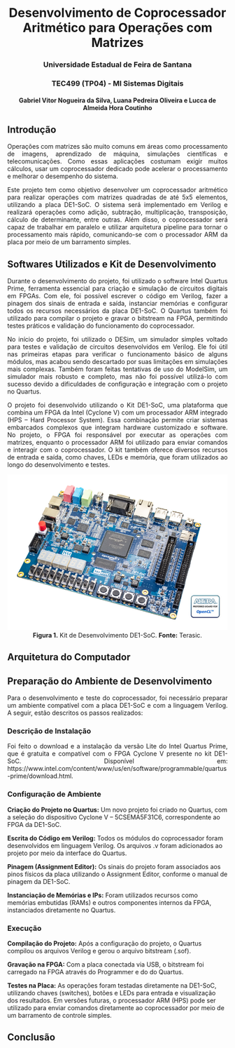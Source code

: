 <div align="center">
  <h1> Desenvolvimento de Coprocessador Aritmético para Operações com Matrizes </h1>
  <h3> Universidade Estadual de Feira de Santana </h3>
  <h3> TEC499 (TP04) - MI Sistemas Digitais </h3>
  <h4> Gabriel Vitor Nogueira da Silva, Luana Pedreira Oliveira e Lucca de Almeida Hora Coutinho </h4>
</div>

## Introdução

<p align="justify">
	Operações com matrizes são muito comuns em áreas como processamento de imagens, aprendizado de máquina, simulações científicas e telecomunicações. Como essas aplicações costumam exigir muitos cálculos, usar um coprocessador dedicado pode acelerar o processamento e melhorar o desempenho do sistema.
</p>

<p align="justify">
	Este projeto tem como objetivo desenvolver um coprocessador aritmético para realizar operações com matrizes quadradas de até 5x5 elementos, utilizando a placa DE1-SoC. O sistema será implementado em Verilog e realizará operações como adição, subtração, multiplicação, transposição, cálculo de determinante, entre outras. Além disso, o coprocessador será capaz de trabalhar em paralelo e utilizar arquitetura pipeline para tornar o processamento mais rápido, comunicando-se com o processador ARM da placa por meio de um barramento simples. 
</p>

## Softwares Utilizados e Kit de Desenvolvimento

<p align="justify">
	Durante o desenvolvimento do projeto, foi utilizado o software Intel Quartus Prime, ferramenta essencial para criação e simulação de circuitos digitais em FPGAs. Com ele, foi possível escrever o código em Verilog, fazer a pinagem dos sinais de entrada e saída, instanciar memórias e configurar todos os recursos necessários da placa DE1-SoC. O Quartus também foi utilizado para compilar o projeto e gravar o bitstream na FPGA, permitindo testes práticos e validação do funcionamento do coprocessador. 
</p>

<p align="justify">
	No início do projeto, foi utilizado o DESim, um simulador simples voltado para testes e validação de circuitos desenvolvidos em Verilog. Ele foi útil nas primeiras etapas para verificar o funcionamento básico de alguns módulos, mas acabou sendo descartado por suas limitações em simulações mais complexas. Também foram feitas tentativas de uso do ModelSim, um simulador mais robusto e completo, mas não foi possível utilizá-lo com sucesso devido a dificuldades de configuração e integração com o projeto no Quartus.
</p>

<p align="justify">
	O projeto foi desenvolvido utilizando o Kit DE1-SoC, uma plataforma que combina um FPGA da Intel (Cyclone V) com um processador ARM integrado (HPS – Hard Processor System). Essa combinação permite criar sistemas embarcados complexos que integram hardware customizado e software. No projeto, o FPGA foi responsável por executar as operações com matrizes, enquanto o processador ARM foi utilizado para enviar comandos e interagir com o coprocessador. O kit também oferece diversos recursos de entrada e saída, como chaves, LEDs e memória, que foram utilizados ao longo do desenvolvimento e testes.
</p>

<p align="center">
    <img src="images/kitdev.jpg" width="600"/>
    <br/>
    <b>Figura 1.</b> Kit de Desenvolvimento DE1-SoC. <b>Fonte:</b> Terasic.
</p>

## Arquitetura do Computador

<p align="justify">
	 
</p>

<p align="justify">
	
</p>

<p align="justify">
	 
</p>

## Preparação do Ambiente de Desenvolvimento

<p align="justify">
	Para o desenvolvimento e teste do coprocessador, foi necessário preparar um ambiente compatível com a placa DE1-SoC e com a linguagem Verilog. A seguir, estão descritos os passos realizados:
</p>

### Descrição de Instalação

<p align="justify">
Foi feito o download e a instalação da versão Lite do Intel Quartus Prime, que é gratuita e compatível com o FPGA Cyclone V presente no kit DE1-SoC. Disponível em: https://www.intel.com/content/www/us/en/software/programmable/quartus-prime/download.html.
</p>

### Configuração de Ambiente

<p align="justify">
	
**Criação do Projeto no Quartus:**
Um novo projeto foi criado no Quartus, com a seleção do dispositivo Cyclone V – 5CSEMA5F31C6, correspondente ao FPGA da DE1-SoC.

**Escrita do Código em Verilog:**
Todos os módulos do coprocessador foram desenvolvidos em linguagem Verilog. Os arquivos .v foram adicionados ao projeto por meio da interface do Quartus.

**Pinagem (Assignment Editor):**
Os sinais do projeto foram associados aos pinos físicos da placa utilizando o Assignment Editor, conforme o manual de pinagem da DE1-SoC.

**Instanciação de Memórias e IPs:**
Foram utilizados recursos como memórias embutidas (RAMs) e outros componentes internos da FPGA, instanciados diretamente no Quartus.
</p>

### Execução

<p align="justify">
	
**Compilação do Projeto:**
Após a configuração do projeto, o Quartus compilou os arquivos Verilog e gerou o arquivo bitstream (.sof).

**Gravação na FPGA:**
Com a placa conectada via USB, o bitstream foi carregado na FPGA através do Programmer e do do Quartus.

**Testes na Placa:**
As operações foram testadas diretamente na DE1-SoC, utilizando chaves (switches), botões e LEDs para entrada e visualização dos resultados. Em versões futuras, o processador ARM (HPS) pode ser utilizado para enviar comandos diretamente ao coprocessador por meio de um barramento de controle simples.
</p>

## Conclusão

<p align="justify">
	
</p>

<p align="justify">
	
</p>


